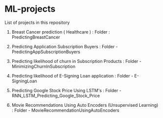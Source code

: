 # ML-projects

List of projects in this repository

1) Breast Cancer prediction ( Healthcare ) : Folder : PredictingBreastCancer

2) Predicting Application Subscription Buyers : Folder - PredictingAppSubscriptionBuyers

3) Predicting likelihood of churn in Subscription Products : Folder - MinimizingChurnInSubscription

4) Predicting likelihood of E-Signing Loan application :  Folder - E-SigningLoan
 
5) Predicting Google Stock Price Using LSTM's : Folder - RNN_LSTM_Predicting_Google_Stock_Price

6) Movie Recommendations Using Auto Encoders (Unsupervised Learning) : Folder - MovieRecommendationUsingAutoEncoders

